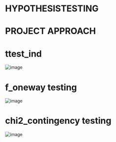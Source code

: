 # HYPOTHESISTESTING
# PROJECT APPROACH
# ttest_ind

![image](https://github.com/PrashanthReddy2002/HYPOTHESISTESTING/assets/143176744/1c3196fa-4846-4e82-badc-412714a903c7)

# f_oneway testing

![image](https://github.com/PrashanthReddy2002/HYPOTHESISTESTING/assets/143176744/c6d6215a-7cea-4bf2-9a7c-c92c68880296)

# chi2_contingency testing

![image](https://github.com/PrashanthReddy2002/HYPOTHESISTESTING/assets/143176744/f0d9f9f1-490c-4905-9efb-fddbd66ce496)
